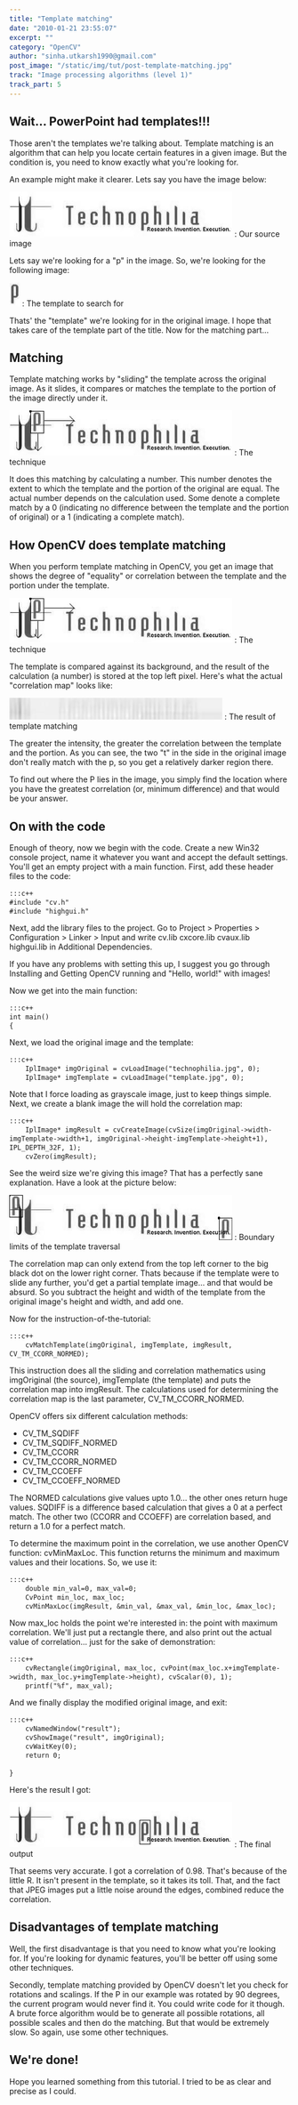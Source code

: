 ```yaml
---
title: "Template matching"
date: "2010-01-21 23:55:07"
excerpt: ""
category: "OpenCV"
author: "sinha.utkarsh1990@gmail.com"
post_image: "/static/img/tut/post-template-matching.jpg"
track: "Image processing algorithms (level 1)"
track_part: 5
---
```



## Wait... PowerPoint had templates!!!

Those aren't the templates we're talking about. Template matching is an algorithm that can help you locate certain features in a given image. But the condition is, you need to know exactly what you're looking for.

An example might make it clearer. Lets say you have the image below:

![A random image](/static/img/tut/Technophilia_logo.jpg)
: Our source image

Lets say we're looking for a "p" in the image. So, we're looking for the following image:

![The template](/static/img/tut/Technophilia_logo_template.jpg)
: The template to search for

Thats' the "template" we're looking for in the original image. I hope that takes care of the template part of the title. Now for the matching part...

## Matching

Template matching works by "sliding" the template across the original image. As it slides, it compares or matches the template to the portion of the image directly under it.

![The technique](/static/img/tut/template_matching_technique.jpg)
: The technique

It does this matching by calculating a number. This number denotes the extent to which the template and the portion of the original are equal. The actual number depends on the calculation used. Some denote a complete match by a 0 (indicating no difference between the template and the portion of original) or a 1 (indicating a complete match). 

## How OpenCV does template matching

When you perform template matching in OpenCV, you get an image that shows the degree of "equality" or correlation between the template and the portion under the template. 

![The technique](/static/img/tut/template_matching_technique.jpg)
: The technique

The template is compared against its background, and the result of the calculation (a number) is stored at the top left pixel. Here's what the actual "correlation map" looks like:

![The result of template matching](/static/img/tut/template-matching-result.jpg)
: The result of template matching

The greater the intensity, the greater the correlation between the template and the portion. As you can see, the two "t" in the side in the original image don't really match with the p, so you get a relatively darker region there.

To find out where the P lies in the image, you simply find the location where you have the greatest correlation (or, minimum difference) and that would be your answer. 

## On with the code

Enough of theory, now we begin with the code. Create a new Win32 console project, name it whatever you want and accept the default settings. You'll get an empty project with a main function. First, add these header files to the code: 
    
    :::c++
    #include "cv.h"
    #include "highgui.h"

Next, add the library files to the project. Go to Project > Properties > Configuration > Linker > Input and write cv.lib cxcore.lib cvaux.lib highgui.lib in Additional Dependencies.

If you have any problems with setting this up, I suggest you go through Installing and Getting OpenCV running and "Hello, world!" with images!

Now we get into the main function: 
    
    
    :::c++
    int main()
    {

Next, we load the original image and the template: 
    
    
    :::c++
        IplImage* imgOriginal = cvLoadImage("technophilia.jpg", 0);
        IplImage* imgTemplate = cvLoadImage("template.jpg", 0);

Note that I force loading as grayscale image, just to keep things simple. Next, we create a blank image the will hold the correlation map: 
    
    
    :::c++
        IplImage* imgResult = cvCreateImage(cvSize(imgOriginal->width-imgTemplate->width+1, imgOriginal->height-imgTemplate->height+1), IPL_DEPTH_32F, 1);
        cvZero(imgResult);

See the weird size we're giving this image? That has a perfectly sane explanation. Have a look at the picture below:

![Boundary limits of the template](/static/img/tut/template_matching_limits.jpg)
: Boundary limits of the template traversal

The correlation map can only extend from the top left corner to the big black dot on the lower right corner. Thats because if the template were to slide any further, you'd get a partial template image... and that would be absurd. So you subtract the height and width of the template from the original image's height and width, and add one.

Now for the instruction-of-the-tutorial: 
    
    
    :::c++
        cvMatchTemplate(imgOriginal, imgTemplate, imgResult, CV_TM_CCORR_NORMED);

This instruction does all the sliding and correlation mathematics using imgOriginal (the source), imgTemplate (the template) and puts the correlation map into imgResult. The calculations used for determining the correlation map is the last parameter, CV_TM_CCORR_NORMED.

OpenCV offers six different calculation methods: 

  * CV_TM_SQDIFF
  * CV_TM_SQDIFF_NORMED
  * CV_TM_CCORR
  * CV_TM_CCORR_NORMED
  * CV_TM_CCOEFF
  * CV_TM_CCOEFF_NORMED

The NORMED calculations give values upto 1.0... the other ones return huge values. SQDIFF is a difference based calculation that gives a 0 at a perfect match. The other two (CCORR and CCOEFF) are correlation based, and return a 1.0 for a perfect match.

To determine the maximum point in the correlation, we use another OpenCV function: cvMinMaxLoc. This function returns the minimum and maximum values and their locations. So, we use it: 
    
    
    :::c++
        double min_val=0, max_val=0;
        CvPoint min_loc, max_loc;
        cvMinMaxLoc(imgResult, &min_val, &max_val, &min_loc, &max_loc);

Now max_loc holds the point we're interested in: the point with maximum correlation. We'll just put a rectangle there, and also print out the actual value of correlation... just for the sake of demonstration: 
    
    
    :::c++
        cvRectangle(imgOriginal, max_loc, cvPoint(max_loc.x+imgTemplate->width, max_loc.y+imgTemplate->height), cvScalar(0), 1);
        printf("%f", max_val);

And we finally display the modified original image, and exit: 
    
    
    :::c++
        cvNamedWindow("result");
        cvShowImage("result", imgOriginal);
        cvWaitKey(0);
        return 0;
    
    }

Here's the result I got:

![The final output](/static/img/tut/template-matching-final-output.jpg)
: The final output

That seems very accurate. I got a correlation of 0.98. That's because of the little R. It isn't present in the template, so it takes its toll. That, and the fact that JPEG images put a little noise around the edges, combined reduce the correlation. 

## Disadvantages of template matching

Well, the first disadvantage is that you need to know what you're looking for. If you're looking for dynamic features, you'll be better off using some other techniques.

Secondly, template matching provided by OpenCV doesn't let you check for rotations and scalings. If the P in our example was rotated by 90 degrees, the current program would never find it. You could write code for it though. A brute force algorithm would be to generate all possible rotations, all possible scales and then do the matching. But that would be extremely slow. So again, use some other techniques. 

## We're done!

Hope you learned something from this tutorial. I tried to be as clear and precise as I could.
